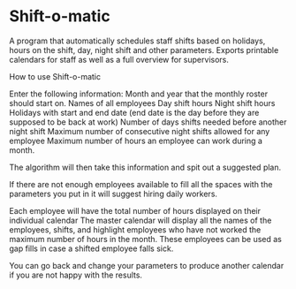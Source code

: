 # Shift-o-matic
A program that automatically schedules staff shifts based on holidays, hours on the shift, day, night shift and other parameters.
Exports printable calendars for staff as well as a full overview for supervisors.

How to use Shift-o-matic

Enter the following information:
Month and year that the monthly roster should start on.
Names of all employees
Day shift hours
Night shift hours
Holidays with start and end date (end date is the day before they are supposed to be back at work)
Number of days shifts needed before another night shift
Maximum number of consecutive night shifts allowed for any employee
Maximum number of hours an employee can work during a month.


The algorithm will then take this information and spit out a suggested plan.

If there are not enough employees available to fill all the spaces with the parameters you put in it will suggest
hiring daily workers.

Each employee will have the total number of hours displayed on their individual calendar
The master calendar will display all the names of the employees, shifts, and highlight employees who have not worked the maximum
number of hours in the month. These employees can be used as gap fills in case a shifted employee falls sick.

You can go back and change your parameters to produce another calendar if you are not happy with the results.

